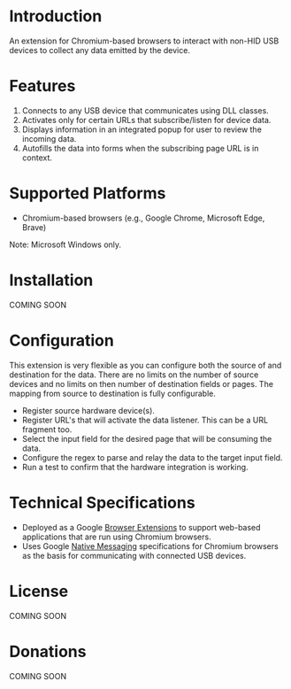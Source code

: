 # Introduction
An extension for Chromium-based browsers to interact with non-HID USB devices to collect any data emitted by the device.

# Features
1. Connects to any USB device that communicates using DLL classes.
1. Activates only for certain URLs that subscribe/listen for device data.
1. Displays information in an integrated popup for user to review the incoming data.
1. Autofills the data into forms when the subscribing page URL is in context.

# Supported Platforms
* Chromium-based browsers (e.g., Google Chrome, Microsoft Edge, Brave)

Note: Microsoft Windows only.

# Installation
COMING SOON

# Configuration 
This extension is very flexible as you can configure both the source of and destination for the data. There are no limits on the number of source devices and no limits on then number of destination fields or pages. The mapping from source to destination is fully configurable. 
- Register source hardware device(s). 
- Register URL's that will activate the data listener. This can be a URL fragment too. 
- Select the input field for the desired page that will be consuming the data. 
- Configure the regex to parse and relay the data to the target input field. 
- Run a test to confirm that the hardware integration is working. 

# Technical Specifications
* Deployed as a Google [Browser Extensions](https://developer.chrome.com/docs/extensions/mv3/getstarted/extensions-101) to support web-based applications that are run using Chromium browsers.
* Uses Google [Native Messaging](https://developer.chrome.com/docs/apps/nativeMessaging) specifications for Chromium browsers as the basis for communicating with connected USB devices.

# License
COMING SOON

# Donations
COMING SOON
